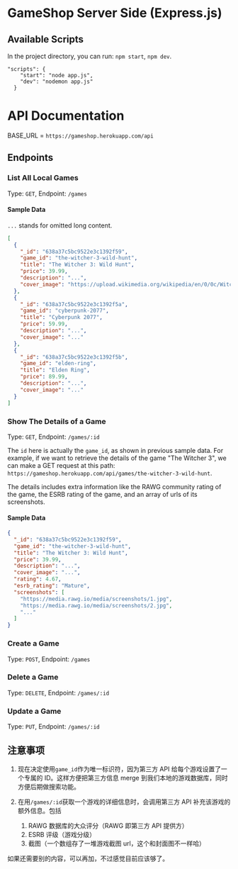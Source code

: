 # GameShop Server Side (Express.js)

## Available Scripts

In the project directory, you can run:
`npm start`, `npm dev`.

```
"scripts": {
    "start": "node app.js",
    "dev": "nodemon app.js"
  }
```

# API Documentation

BASE_URL = `https://gameshop.herokuapp.com/api`

## Endpoints

### List All Local Games

Type: `GET`, Endpoint: `/games`

#### Sample Data

`...` stands for omitted long content.

```json
[
  {
    "_id": "638a37c5bc9522e3c1392f59",
    "game_id": "the-witcher-3-wild-hunt",
    "title": "The Witcher 3: Wild Hunt",
    "price": 39.99,
    "description": "...",
    "cover_image": "https://upload.wikimedia.org/wikipedia/en/0/0c/Witcher_3_cover_art.jpg"
  },
  {
    "_id": "638a37c5bc9522e3c1392f5a",
    "game_id": "cyberpunk-2077",
    "title": "Cyberpunk 2077",
    "price": 59.99,
    "description": "...",
    "cover_image": "..."
  },
  {
    "_id": "638a37c5bc9522e3c1392f5b",
    "game_id": "elden-ring",
    "title": "Elden Ring",
    "price": 89.99,
    "description": "...",
    "cover_image": "..."
  }
]
```

### Show The Details of a Game

Type: `GET`, Endpoint: `/games/:id`

The `id` here is actually the `game_id`, as shown in previous sample data. For example, if we want to retrieve the details of the game "The Witcher 3", we can make a GET request at this path: `https://gameshop.herokuapp.com/api/games/the-witcher-3-wild-hunt`.

The details includes extra information like the RAWG community rating of the game, the ESRB rating of the game, and an array of urls of its screenshots.

#### Sample Data

```json
{
  "_id": "638a37c5bc9522e3c1392f59",
  "game_id": "the-witcher-3-wild-hunt",
  "title": "The Witcher 3: Wild Hunt",
  "price": 39.99,
  "description": "...",
  "cover_image": "...",
  "rating": 4.67,
  "esrb_rating": "Mature",
  "screenshots": [
    "https://media.rawg.io/media/screenshots/1.jpg",
    "https://media.rawg.io/media/screenshots/2.jpg",
    "..."
  ]
}
```

### Create a Game

Type: `POST`, Endpoint: `/games`

### Delete a Game

Type: `DELETE`, Endpoint: `/games/:id`

### Update a Game

Type: `PUT`, Endpoint: `/games/:id`

## 注意事项

1. 现在决定使用`game_id`作为唯一标识符，因为第三方 API 给每个游戏设置了一个专属的 ID。这样方便把第三方信息 merge 到我们本地的游戏数据库，同时方便后期做搜索功能。

2. 在用`/games/:id`获取一个游戏的详细信息时，会调用第三方 API 补充该游戏的额外信息。包括

   1. RAWG 数据库的大众评分（RAWG 即第三方 API 提供方）
   2. ESRB 评级（游戏分级）
   3. 截图（一个数组存了一堆游戏截图 url，这个和封面图不一样哈）

如果还需要别的内容，可以再加，不过感觉目前应该够了。

